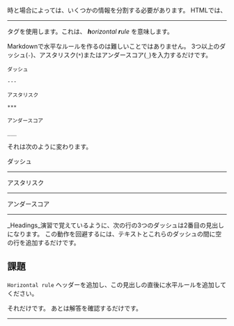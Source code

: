 時と場合によっては、いくつかの情報を分割する必要があります。 HTMLでは、<hr>タグを使用します。これは、 _**h**orizontal **r**ule_ を意味します。

Markdownで水平なルールを作るのは難しいことではありません。 3つ以上のダッシュ(`-`)、アスタリスク(`*`)またはアンダースコア(`_`)を入力するだけです。

    ダッシュ

    ---

    アスタリスク

    ***

    アンダースコア

    ___

それは次のように変わります。

ダッシュ

---

アスタリスク

***

アンダースコア

___


_Headings_演習で覚えているように、次の行の3つのダッシュは2番目の見出しになります。 この動作を回避するには、テキストとこれらのダッシュの間に空の行を追加するだけです。

## 課題

`Horizontal rule` ヘッダーを追加し、この見出しの直後に水平ルールを追加してください。

それだけです。 あとは解答を確認するだけです。

---
